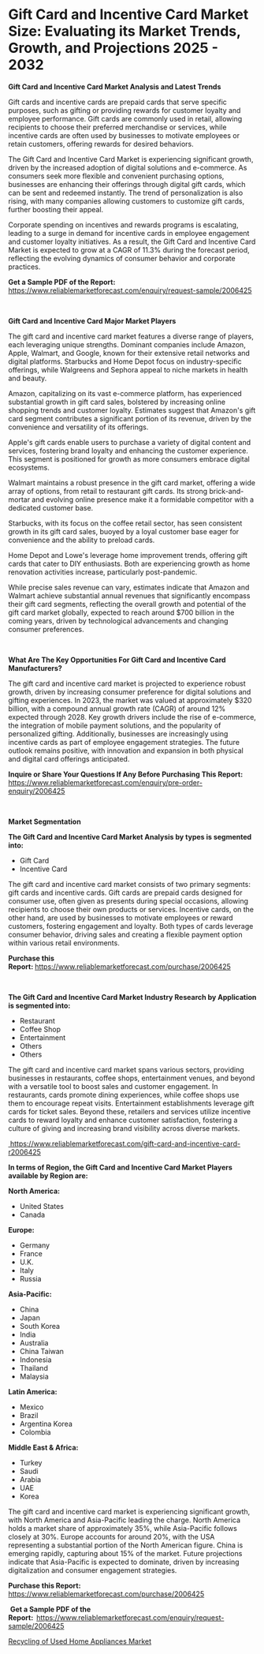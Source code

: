 <p><h1>Gift Card and Incentive Card Market Size: Evaluating its Market Trends, Growth, and Projections 2025 - 2032</h1></p><p><strong>Gift Card and Incentive Card Market Analysis and Latest Trends</strong></p>
<p><p>Gift cards and incentive cards are prepaid cards that serve specific purposes, such as gifting or providing rewards for customer loyalty and employee performance. Gift cards are commonly used in retail, allowing recipients to choose their preferred merchandise or services, while incentive cards are often used by businesses to motivate employees or retain customers, offering rewards for desired behaviors.</p><p>The Gift Card and Incentive Card Market is experiencing significant growth, driven by the increased adoption of digital solutions and e-commerce. As consumers seek more flexible and convenient purchasing options, businesses are enhancing their offerings through digital gift cards, which can be sent and redeemed instantly. The trend of personalization is also rising, with many companies allowing customers to customize gift cards, further boosting their appeal.</p><p>Corporate spending on incentives and rewards programs is escalating, leading to a surge in demand for incentive cards in employee engagement and customer loyalty initiatives. As a result, the Gift Card and Incentive Card Market is expected to grow at a CAGR of 11.3% during the forecast period, reflecting the evolving dynamics of consumer behavior and corporate practices.</p></p>
<p><strong>Get a Sample PDF of the Report:&nbsp;</strong> <a href="https://www.reliablemarketforecast.com/enquiry/request-sample/2006425?utm_campaign=3097&utm_medium=2&utm_source=Github&utm_content=ia&utm_term=11032025&utm_id=gift-card-and-incentive-card">https://www.reliablemarketforecast.com/enquiry/request-sample/2006425</a></p>
<p>&nbsp;</p>
<p><strong>Gift Card and Incentive Card Major Market Players</strong></p>
<p><p>The gift card and incentive card market features a diverse range of players, each leveraging unique strengths. Dominant companies include Amazon, Apple, Walmart, and Google, known for their extensive retail networks and digital platforms. Starbucks and Home Depot focus on industry-specific offerings, while Walgreens and Sephora appeal to niche markets in health and beauty.</p><p>Amazon, capitalizing on its vast e-commerce platform, has experienced substantial growth in gift card sales, bolstered by increasing online shopping trends and customer loyalty. Estimates suggest that Amazon's gift card segment contributes a significant portion of its revenue, driven by the convenience and versatility of its offerings.</p><p>Apple's gift cards enable users to purchase a variety of digital content and services, fostering brand loyalty and enhancing the customer experience. This segment is positioned for growth as more consumers embrace digital ecosystems.</p><p>Walmart maintains a robust presence in the gift card market, offering a wide array of options, from retail to restaurant gift cards. Its strong brick-and-mortar and evolving online presence make it a formidable competitor with a dedicated customer base.</p><p>Starbucks, with its focus on the coffee retail sector, has seen consistent growth in its gift card sales, buoyed by a loyal customer base eager for convenience and the ability to preload cards.</p><p>Home Depot and Lowe's leverage home improvement trends, offering gift cards that cater to DIY enthusiasts. Both are experiencing growth as home renovation activities increase, particularly post-pandemic.</p><p>While precise sales revenue can vary, estimates indicate that Amazon and Walmart achieve substantial annual revenues that significantly encompass their gift card segments, reflecting the overall growth and potential of the gift card market globally, expected to reach around $700 billion in the coming years, driven by technological advancements and changing consumer preferences.</p></p>
<p>&nbsp;</p>
<p><strong>What Are The Key Opportunities For Gift Card and Incentive Card Manufacturers?</strong></p>
<p><p>The gift card and incentive card market is projected to experience robust growth, driven by increasing consumer preference for digital solutions and gifting experiences. In 2023, the market was valued at approximately $320 billion, with a compound annual growth rate (CAGR) of around 12% expected through 2028. Key growth drivers include the rise of e-commerce, the integration of mobile payment solutions, and the popularity of personalized gifting. Additionally, businesses are increasingly using incentive cards as part of employee engagement strategies. The future outlook remains positive, with innovation and expansion in both physical and digital card offerings anticipated.</p></p>
<p><strong>Inquire or Share Your Questions If Any Before Purchasing This Report:</strong> <a href="https://www.reliablemarketforecast.com/enquiry/pre-order-enquiry/2006425?utm_campaign=3097&utm_medium=2&utm_source=Github&utm_content=ia&utm_term=11032025&utm_id=gift-card-and-incentive-card">https://www.reliablemarketforecast.com/enquiry/pre-order-enquiry/2006425</a></p>
<p>&nbsp;</p>
<p><strong>Market Segmentation</strong></p>
<p><strong>The Gift Card and Incentive Card Market Analysis by types is segmented into:</strong></p>
<p><ul><li>Gift Card</li><li>Incentive Card</li></ul></p>
<p><p>The gift card and incentive card market consists of two primary segments: gift cards and incentive cards. Gift cards are prepaid cards designed for consumer use, often given as presents during special occasions, allowing recipients to choose their own products or services. Incentive cards, on the other hand, are used by businesses to motivate employees or reward customers, fostering engagement and loyalty. Both types of cards leverage consumer behavior, driving sales and creating a flexible payment option within various retail environments.</p></p>
<p><strong>Purchase this Report:&nbsp;</strong><a href="https://www.reliablemarketforecast.com/purchase/2006425?utm_campaign=3097&utm_medium=2&utm_source=Github&utm_content=ia&utm_term=11032025&utm_id=gift-card-and-incentive-card">https://www.reliablemarketforecast.com/purchase/2006425</a></p>
<p>&nbsp;</p>
<p><strong>The Gift Card and Incentive Card Market Industry Research by Application is segmented into:</strong></p>
<p><ul><li>Restaurant</li><li>Coffee Shop</li><li>Entertainment</li><li>Others</li><li>Others</li></ul></p>
<p><p>The gift card and incentive card market spans various sectors, providing businesses in restaurants, coffee shops, entertainment venues, and beyond with a versatile tool to boost sales and customer engagement. In restaurants, cards promote dining experiences, while coffee shops use them to encourage repeat visits. Entertainment establishments leverage gift cards for ticket sales. Beyond these, retailers and services utilize incentive cards to reward loyalty and enhance customer satisfaction, fostering a culture of giving and increasing brand visibility across diverse markets.</p></p>
<p><a href="https://www.reliablemarketforecast.com/gift-card-and-incentive-card-r2006425?utm_campaign=3097&utm_medium=2&utm_source=Github&utm_content=ia&utm_term=11032025&utm_id=gift-card-and-incentive-card">&nbsp;https://www.reliablemarketforecast.com/gift-card-and-incentive-card-r2006425</a></p>
<p><strong>In terms of Region, the Gift Card and Incentive Card Market Players available by Region are:</strong></p>
<p>
    <p> <strong> North America: </strong>
        <ul>
            <li>United States</li>
            <li>Canada</li>
        </ul>
        </p> 
    <p> <strong> Europe: </strong>
        <ul>
            <li>Germany</li>
            <li>France</li>
            <li>U.K.</li>
            <li>Italy</li>
            <li>Russia</li>
        </ul>
        </p> 
    <p> <strong> Asia-Pacific: </strong>
        <ul>
            <li>China</li>
            <li>Japan</li>
            <li>South Korea</li>
            <li>India</li>
            <li>Australia</li>
            <li>China Taiwan</li>
            <li>Indonesia</li>
            <li>Thailand</li>
            <li>Malaysia</li>
        </ul>
        </p> 
    <p> <strong> Latin America: </strong>
        <ul>
            <li>Mexico</li>
            <li>Brazil</li>
            <li>Argentina Korea</li>
            <li>Colombia</li>
        </ul>
        </p> 
    <p> <strong> Middle East & Africa: </strong>
        <ul>
            <li>Turkey</li>
            <li>Saudi</li>
            <li>Arabia</li>
            <li>UAE</li>
            <li>Korea</li>
        </ul>
    </p>
    </p>
<p><p>The gift card and incentive card market is experiencing significant growth, with North America and Asia-Pacific leading the charge. North America holds a market share of approximately 35%, while Asia-Pacific follows closely at 30%. Europe accounts for around 20%, with the USA representing a substantial portion of the North American figure. China is emerging rapidly, capturing about 15% of the market. Future projections indicate that Asia-Pacific is expected to dominate, driven by increasing digitalization and consumer engagement strategies.</p></p>
<p><strong>Purchase this Report: </strong><a href="https://www.reliablemarketforecast.com/purchase/2006425?utm_campaign=3097&utm_medium=2&utm_source=Github&utm_content=ia&utm_term=11032025&utm_id=gift-card-and-incentive-card">https://www.reliablemarketforecast.com/purchase/2006425</a></p>
<p>&nbsp;<strong>Get a Sample PDF of the Report:&nbsp;&nbsp;</strong><a href="https://www.reliablemarketforecast.com/enquiry/request-sample/2006425?utm_campaign=3097&utm_medium=2&utm_source=Github&utm_content=ia&utm_term=11032025&utm_id=gift-card-and-incentive-card">https://www.reliablemarketforecast.com/enquiry/request-sample/2006425</a></p>
<p><strong></strong></p>
<p><p><a href="https://github.com/bufkamaiahi7/Market-Research-Report-List-1/blob/main/recycling-of-used-home-appliances-market.md?utm_campaign=3097&utm_medium=2&utm_source=Github&utm_content=ia&utm_term=11032025&utm_id=gift-card-and-incentive-card">Recycling of Used Home Appliances Market</a></p></p>